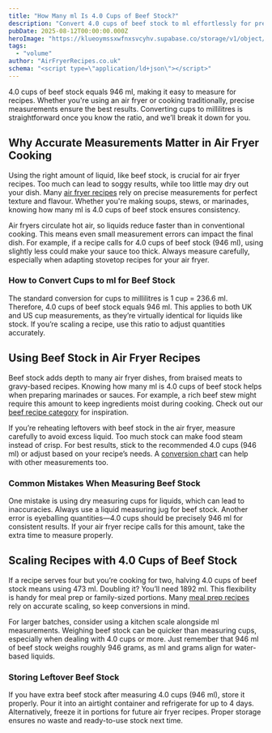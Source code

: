 ```yaml
---
title: "How Many ml Is 4.0 Cups of Beef Stock?"
description: "Convert 4.0 cups of beef stock to ml effortlessly for precise cooking. Perfect for air fryer recipes and meal prep."
pubDate: 2025-08-12T00:00:00.000Z
heroImage: "https://klueoymssxwfnxsvcyhv.supabase.co/storage/v1/object/public/md/how-many-ml-is-4-cups-beef-stock-3e6cd74e.webp"
tags:
  - "volume"
author: "AirFryerRecipes.co.uk"
schema: "<script type=\"application/ld+json\"></script>"
---
```


<p>4.0 cups of beef stock equals 946 ml, making it easy to measure for recipes. Whether you're using an air fryer or cooking traditionally, precise measurements ensure the best results. Converting cups to millilitres is straightforward once you know the ratio, and we’ll break it down for you.</p>  

<h2>Why Accurate Measurements Matter in Air Fryer Cooking</h2>  
<p>Using the right amount of liquid, like beef stock, is crucial for air fryer recipes. Too much can lead to soggy results, while too little may dry out your dish. Many <a href=https://www.airfryerrecipe.co.uk/recipes>air fryer recipes</a> rely on precise measurements for perfect texture and flavour. Whether you're making soups, stews, or marinades, knowing how many ml is 4.0 cups of beef stock ensures consistency.</p>  

<p>Air fryers circulate hot air, so liquids reduce faster than in conventional cooking. This means even small measurement errors can impact the final dish. For example, if a recipe calls for 4.0 cups of beef stock (946 ml), using slightly less could make your sauce too thick. Always measure carefully, especially when adapting stovetop recipes for your air fryer.</p>  

<h3>How to Convert Cups to ml for Beef Stock</h3>  
<p>The standard conversion for cups to millilitres is 1 cup = 236.6 ml. Therefore, 4.0 cups of beef stock equals 946 ml. This applies to both UK and US cup measurements, as they’re virtually identical for liquids like stock. If you’re scaling a recipe, use this ratio to adjust quantities accurately.</p>  

<h2>Using Beef Stock in Air Fryer Recipes</h2>  
<p>Beef stock adds depth to many air fryer dishes, from braised meats to gravy-based recipes. Knowing how many ml is 4.0 cups of beef stock helps when preparing marinades or sauces. For example, a rich beef stew might require this amount to keep ingredients moist during cooking. Check out our <a href=https://www.airfryerrecipe.co.uk/recipe-category/beef>beef recipe category</a> for inspiration.</p>  

<p>If you’re reheating leftovers with beef stock in the air fryer, measure carefully to avoid excess liquid. Too much stock can make food steam instead of crisp. For best results, stick to the recommended 4.0 cups (946 ml) or adjust based on your recipe’s needs. A <a href=https://www.airfryerrecipe.co.uk/air-fryer-conversion-chart>conversion chart</a> can help with other measurements too.</p>  

<h3>Common Mistakes When Measuring Beef Stock</h3>  
<p>One mistake is using dry measuring cups for liquids, which can lead to inaccuracies. Always use a liquid measuring jug for beef stock. Another error is eyeballing quantities—4.0 cups should be precisely 946 ml for consistent results. If your air fryer recipe calls for this amount, take the extra time to measure properly.</p>  

<h2>Scaling Recipes with 4.0 Cups of Beef Stock</h2>  
<p>If a recipe serves four but you’re cooking for two, halving 4.0 cups of beef stock means using 473 ml. Doubling it? You’ll need 1892 ml. This flexibility is handy for meal prep or family-sized portions. Many <a href=https://www.airfryerrecipe.co.uk/recipe-category/meal-prep>meal prep recipes</a> rely on accurate scaling, so keep conversions in mind.</p>  

<p>For larger batches, consider using a kitchen scale alongside ml measurements. Weighing beef stock can be quicker than measuring cups, especially when dealing with 4.0 cups or more. Just remember that 946 ml of beef stock weighs roughly 946 grams, as ml and grams align for water-based liquids.</p>  

<h3>Storing Leftover Beef Stock</h3>  
<p>If you have extra beef stock after measuring 4.0 cups (946 ml), store it properly. Pour it into an airtight container and refrigerate for up to 4 days. Alternatively, freeze it in portions for future air fryer recipes. Proper storage ensures no waste and ready-to-use stock next time.</p>